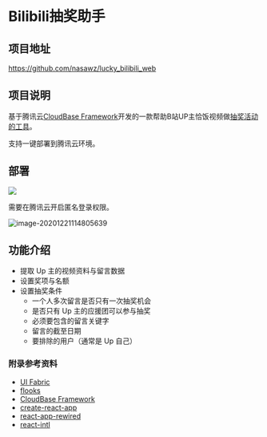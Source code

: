 # Bilibili抽奖助手

## 项目地址

https://github.com/nasawz/lucky_bilibili_web

## 项目说明

基于腾讯云[CloudBase Framework](https://github.com/Tencent/cloudbase-framework)开发的一款帮助B站UP主恰饭视频做[抽奖活动的工具](https://data-max-7gn4veyyb4a2fa4e-1256312109.tcloudbaseapp.com/catch-vlog/#/home)。

支持一键部署到腾讯云环境。
## 部署

[![](https://main.qcloudimg.com/raw/67f5a389f1ac6f3b4d04c7256438e44f.svg)](https://console.cloud.tencent.com/tcb/env/index?action=CreateAndDeployCloudBaseProject&appUrl=https%3A%2F%2Fgithub.com%2Fnasawz%2Flucky_bilibili_web&branch=release)

需要在腾讯云开启匿名登录权限。

![image-20201221114805639](https://md-1256312109.cos.ap-beijing.myqcloud.com/uPic/image-20201221114805639.png)



## 功能介绍

- 提取 Up 主的视频资料与留言数据
- 设置奖项与名额
- 设置抽奖条件
  - 一个人多次留言是否只有一次抽奖机会
  - 是否只有 Up 主的应援团可以参与抽奖
  - 必须要包含的留言关键字
  - 留言的截至日期
  - 要排除的用户（通常是 Up 自己）

### 附录参考资料

- [UI Fabric](https://developer.microsoft.com/en-us/fabric#/)
- [flooks](https://github.com/nanxiaobei/flooks)
- [CloudBase Framework](https://github.com/Tencent/cloudbase-framework)
- [create-react-app](https://github.com/facebook/create-react-app)
- [react-app-rewired](https://github.com/timarney/react-app-rewired)
- [react-intl](https://github.com/formatjs/react-intl)

